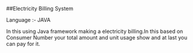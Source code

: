 ##Electricity Billing System

Language :- JAVA

In this using Java framework making a electricity billing.In this based on Consumer Number your total amount and unit usage show and at last you can pay for it.
